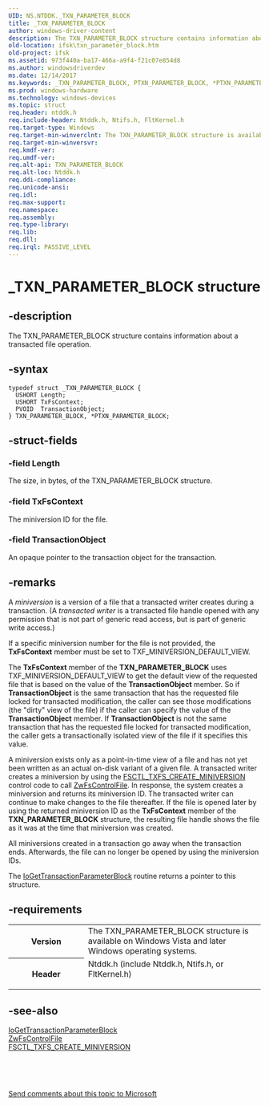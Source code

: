 ```yaml
---
UID: NS.NTDDK._TXN_PARAMETER_BLOCK
title: _TXN_PARAMETER_BLOCK
author: windows-driver-content
description: The TXN_PARAMETER_BLOCK structure contains information about a transacted file operation.
old-location: ifsk\txn_parameter_block.htm
old-project: ifsk
ms.assetid: 973f440a-ba17-466a-a9f4-f21c07e854d8
ms.author: windowsdriverdev
ms.date: 12/14/2017
ms.keywords: _TXN_PARAMETER_BLOCK, PTXN_PARAMETER_BLOCK, *PTXN_PARAMETER_BLOCK, TXN_PARAMETER_BLOCK
ms.prod: windows-hardware
ms.technology: windows-devices
ms.topic: struct
req.header: ntddk.h
req.include-header: Ntddk.h, Ntifs.h, FltKernel.h
req.target-type: Windows
req.target-min-winverclnt: The TXN_PARAMETER_BLOCK structure is available on Windows Vista and later Windows operating systems.
req.target-min-winversvr: 
req.kmdf-ver: 
req.umdf-ver: 
req.alt-api: TXN_PARAMETER_BLOCK
req.alt-loc: Ntddk.h
req.ddi-compliance: 
req.unicode-ansi: 
req.idl: 
req.max-support: 
req.namespace: 
req.assembly: 
req.type-library: 
req.lib: 
req.dll: 
req.irql: PASSIVE_LEVEL
---
```


# _TXN_PARAMETER_BLOCK structure



## -description
The TXN_PARAMETER_BLOCK structure contains information about a transacted file operation. 



## -syntax

````
typedef struct _TXN_PARAMETER_BLOCK {
  USHORT Length;
  USHORT TxFsContext;
  PVOID  TransactionObject;
} TXN_PARAMETER_BLOCK, *PTXN_PARAMETER_BLOCK;
````


## -struct-fields

### -field Length

The size, in bytes, of the TXN_PARAMETER_BLOCK structure. 


### -field TxFsContext

The miniversion ID for the file. 


### -field TransactionObject

An opaque pointer to the transaction object for the transaction. 


## -remarks
A <i>miniversion</i> is a version of a file that a transacted writer creates during a transaction. (A <i>transacted writer</i> is a transacted file handle opened with any permission that is not part of generic read access, but is part of generic write access.) 

If a specific miniversion number for the file is not provided, the <b>TxFsContext</b> member must be set to TXF_MINIVERSION_DEFAULT_VIEW.

The <b>TxFsContext</b> member of the <b>TXN_PARAMETER_BLOCK</b> uses TXF_MINIVERSION_DEFAULT_VIEW to get the default view of the requested file that is based on the value of the <b>TransactionObject</b> member.  So if <b>TransactionObject</b> is the same transaction that has the requested file locked for transacted modification, the caller can see those modifications (the "dirty" view of the file) if the caller can specify the value of the <b>TransactionObject</b> member.  If <b>TransactionObject</b> is not the same transaction that has the requested file locked for transacted modification, the caller gets a transactionally isolated view of the file if it specifies this value.  

A miniversion exists only as a point-in-time view of a file and has not yet been written as an actual on-disk variant of a given file.  A transacted writer creates a miniversion by using the <a href="http://go.microsoft.com/fwlink/p/?linkid=139790">FSCTL_TXFS_CREATE_MINIVERSION</a> control code to call <a href="kernel.zwfscontrolfile">ZwFsControlFile</a>.  In response, the system creates a miniversion and returns its miniversion ID.  The transacted writer can continue to make changes to the file thereafter.  If the file is opened later by using the returned miniversion ID as the <b>TxFsContext</b> member of the <b>TXN_PARAMETER_BLOCK</b> structure, the resulting file handle shows the file as it was at the time that miniversion was created.

All miniversions created in a transaction go away when the transaction ends.  Afterwards, the file can no longer be opened by using the miniversion IDs.

The <a href="ifsk.iogettransactionparameterblock">IoGetTransactionParameterBlock</a> routine returns a pointer to this structure. 


## -requirements
<table>
<tr>
<th width="30%">
Version

</th>
<td width="70%">
The TXN_PARAMETER_BLOCK structure is available on Windows Vista and later Windows operating systems. 

</td>
</tr>
<tr>
<th width="30%">
Header

</th>
<td width="70%">
<dl>
<dt>Ntddk.h (include Ntddk.h, Ntifs.h, or FltKernel.h)</dt>
</dl>
</td>
</tr>
</table>

## -see-also
<dl>
<dt>
<a href="ifsk.iogettransactionparameterblock">IoGetTransactionParameterBlock</a>
</dt>
<dt>
<a href="kernel.zwfscontrolfile">ZwFsControlFile</a>
</dt>
<dt><a href="http://go.microsoft.com/fwlink/p/?linkid=139790">FSCTL_TXFS_CREATE_MINIVERSION</a></dt>
</dl>
 

 

<a href="mailto:wsddocfb@microsoft.com?subject=Documentation%20feedback [ifsk\ifsk]:%20TXN_PARAMETER_BLOCK structure%20 RELEASE:%20(12/14/2017)&amp;body=%0A%0APRIVACY STATEMENT%0A%0AWe use your feedback to improve the documentation. We don't use your email address for any other purpose, and we'll remove your email address from our system after the issue that you're reporting is fixed. While we're working to fix this issue, we might send you an email message to ask for more info. Later, we might also send you an email message to let you know that we've addressed your feedback.%0A%0AFor more info about Microsoft's privacy policy, see http://privacy.microsoft.com/en-us/default.aspx." title="Send comments about this topic to Microsoft">Send comments about this topic to Microsoft</a>

